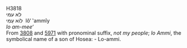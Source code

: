 <body>
  <p>H3818<br>  לא עמּי  <br> לוֹא עַמִּי  ‎  lô‘ ‛ammı̂y  <br><i>lo</i> <i>am-mee‘ </i><br>From <a href="h3808.htm">3808</a> and <a href="h5971.htm">5971</a> with pronominal suffix, <i>not</i> <i>my</i> <i>people</i>; <i>lo</i> <i>Ammi</i>, the symbolical name of a son of Hosea: - Lo-ammi.<br></p>
 </body>